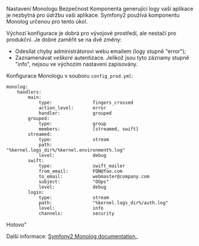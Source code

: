 Nastavení Monologu
Bezpečnost
Komponenta generující logy vaší aplikace je nezbytná pro údržbu vaší aplikace. Symfony2 používá komponentu Monolog určenou pro tento úkol.

Výchozí konfigurace je dobrá pro vývojové prostředí, ale nestačí pro produkční. Je dobré zaměřit se na dvě změny:

* Odesílat chyby administrátorovi webu emailem (logy stupně "error");
* Zaznamenávat _veškeré_ autentizace. Jelikož jsou tyto záznamy stupně "info", nejsou ve výchozím nastavení zapisovány.

Konfigurace Monologu v souboru `config_prod.yml`:

	monolog:
		handlers:
			main:
				type:               fingers_crossed
				action_level:       error
				handler:            grouped
			grouped:
				type:               group
				members:            [streamed, swift]
			streamed:
				type:               stream
				path:               "%kernel.logs_dir%/%kernel.environment%.log"
				level:              debug
			swift:
				type:               swift_mailer
				from_email:         FQN@foo.com
				to_email:           webmaster@company.com
				subject:            "OOps"
				level:              debug
			login:
				type:               stream
				path:               "%kernel.logs_dir%/auth.log"
				level:              info
				channels:           security

Hotovo"

Další informace:
[Symfony2 Monolog documentation](http://symfony.com/doc/master/cookbook/logging/monolog.html)_
